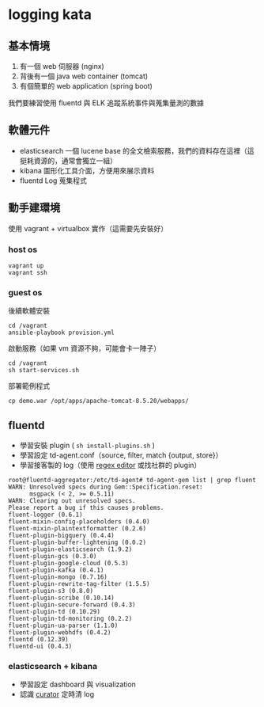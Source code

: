 # logging kata

## 基本情境

1. 有一個 web 伺服器 (nginx)
2. 背後有一個 java web container (tomcat)
3. 有個簡單的 web application (spring boot)

我們要練習使用 fluentd 與 ELK 追蹤系統事件與蒐集量測的數據

## 軟體元件

* elasticsearch 一個 lucene base 的全文檢索服務，我們的資料存在這裡（這挺耗資源的，通常會獨立一組）
* kibana 圖形化工具介面，方便用來展示資料
* fluentd Log 蒐集程式

## 動手建環境

使用 vagrant + virtualbox 實作（這需要先安裝好）

### host os

```
vagrant up
vagrant ssh
```

### guest os

後續軟體安裝

```
cd /vagrant
ansible-playbook provision.yml
```

啟動服務（如果 vm 資源不夠，可能會卡一陣子）

```
cd /vagrant
sh start-services.sh
```

部署範例程式

```
cp demo.war /opt/apps/apache-tomcat-8.5.20/webapps/
```


## fluentd

* 學習安裝 plugin ( `sh install-plugins.sh` )
* 學習設定 td-agent.conf（source, filter, match {output, store}）
* 學習接客製的 log（使用 [regex editor](http://fluentular.herokuapp.com/) 或找社群的 plugin）

```
root@fluentd-aggregator:/etc/td-agent# td-agent-gem list | grep fluent
WARN: Unresolved specs during Gem::Specification.reset:
      msgpack (< 2, >= 0.5.11)
WARN: Clearing out unresolved specs.
Please report a bug if this causes problems.
fluent-logger (0.6.1)
fluent-mixin-config-placeholders (0.4.0)
fluent-mixin-plaintextformatter (0.2.6)
fluent-plugin-bigquery (0.4.4)
fluent-plugin-buffer-lightening (0.0.2)
fluent-plugin-elasticsearch (1.9.2)
fluent-plugin-gcs (0.3.0)
fluent-plugin-google-cloud (0.5.3)
fluent-plugin-kafka (0.4.1)
fluent-plugin-mongo (0.7.16)
fluent-plugin-rewrite-tag-filter (1.5.5)
fluent-plugin-s3 (0.8.0)
fluent-plugin-scribe (0.10.14)
fluent-plugin-secure-forward (0.4.3)
fluent-plugin-td (0.10.29)
fluent-plugin-td-monitoring (0.2.2)
fluent-plugin-ua-parser (1.1.0)
fluent-plugin-webhdfs (0.4.2)
fluentd (0.12.39)
fluentd-ui (0.4.3)
```

### elasticsearch + kibana

* 學習設定 dashboard 與 visualization
* 認識 [curator](https://www.elastic.co/guide/en/elasticsearch/client/curator/5.0/index.html) 定時清 log
